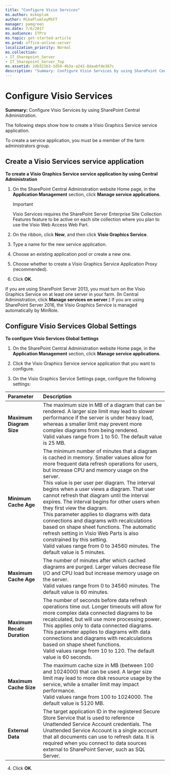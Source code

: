 ```yaml
---
title: "Configure Visio Services"
ms.author: mikeplum
author: MikePlumleyMSFT
manager: pamgreen
ms.date: 7/6/2017
ms.audience: ITPro
ms.topic: get-started-article
ms.prod: office-online-server
localization_priority: Normal
ms.collection:
- IT_Sharepoint_Server
- IT_Sharepoint_Server_Top
ms.assetid: 2db321b3-1d59-4b3a-a242-8daabfde367c
description: "Summary: Configure Visio Services by using SharePoint Central Administration."
---
```


# Configure Visio Services

 **Summary:** Configure Visio Services by using SharePoint Central Administration. 
  
The following steps show how to create a Visio Graphics Service service application.
  
To create a service application, you must be a member of the farm administrators group.
  
## Create a Visio Services service application

 **To create a Visio Graphics Service service application by using Central Administration**
  
1. On the SharePoint Central Administration website Home page, in the **Application Management** section, click **Manage service applications**.
    
    > [!IMPORTANT]
    > Visio Services requires the SharePoint Server Enterprise Site Collection Features feature to be active on each site collection where you plan to use the Visio Web Access Web Part. 
  
2. On the ribbon, click **New**, and then click **Visio Graphics Service**.
    
3. Type a name for the new service application.
    
4. Choose an existing application pool or create a new one.
    
5. Choose whether to create a Visio Graphics Service Application Proxy (recommended).
    
6. Click **OK**.
    
If you are using SharePoint Server 2013, you must turn on the Visio Graphics Service on at least one server in your farm. (In Central Administration, click **Manage services on server**.) If you are using SharePoint Server 2016, the Visio Graphics Service is managed automatically by MinRole.
  
## Configure Visio Services Global Settings

 **To configure Visio Services Global Settings**
  
1. On the SharePoint Central Administration website Home page, in the **Application Management** section, click **Manage service applications**.
    
2. Click the Visio Graphics Service service application that you want to configure.
    
3. On the Visio Graphics Service Settings page, configure the following settings:
    
|**Parameter**|**Description**|
|:-----|:-----|
|**Maximum Diagram Size** <br/> |The maximum size in MB of a diagram that can be rendered. A larger size limit may lead to slower performance if the server is under heavy load, whereas a smaller limit may prevent more complex diagrams from being rendered.  <br/> Valid values range from 1 to 50. The default value is 25 MB.  <br/> |
|**Minimum Cache Age** <br/> |The minimum number of minutes that a diagram is cached in memory. Smaller values allow for more frequent data refresh operations for users, but increase CPU and memory usage on the server.  <br/> This value is per user per diagram. The interval begins when a user views a diagram. That user cannot refresh that diagram until the interval expires. The interval begins for other users when they first view the diagram.  <br/> This parameter applies to diagrams with data connections and diagrams with recalculations based on shape sheet functions. The automatic refresh setting in Visio Web Parts is also constrained by this setting.  <br/> Valid values range from 0 to 34560 minutes. The default value is 5 minutes.  <br/> |
|**Maximum Cache Age** <br/> |The number of minutes after which cached diagrams are purged. Larger values decrease file I/O and CPU load but increase memory usage on the server.  <br/> Valid values range from 0 to 34560 minutes. The default value is 60 minutes.  <br/> |
|**Maximum Recalc Duration** <br/> |The number of seconds before data refresh operations time out. Longer timeouts will allow for more complex data connected diagrams to be recalculated, but will use more processing power. This applies only to data connected diagrams.  <br/> This parameter applies to diagrams with data connections and diagrams with recalculations based on shape sheet functions.  <br/> Valid values range from 10 to 120. The default value is 60 seconds.  <br/> |
|**Maximum Cache Size** <br/> |The maximum cache size in MB (between 100 and 1024000) that can be used. A larger size limit may lead to more disk resource usage by the service, while a smaller limit may impact performance.  <br/> Valid values range from 100 to 1024000. The default value is 5120 MB.  <br/> |
|**External Data** <br/> |The target application ID in the registered Secure Store Service that is used to reference Unattended Service Account credentials. The Unattended Service Account is a single account that all documents can use to refresh data. It is required when you connect to data sources external to SharePoint Server, such as SQL Server.  <br/> |
   
4. Click **OK**.
    

